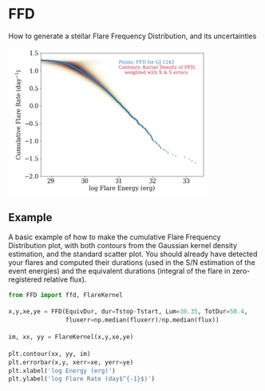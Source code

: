 # FFD
How to generate a stellar Flare Frequency Distribution, and its uncertainties

<img src="https://github.com/jradavenport/FFD/blob/master/ffd.png" alt="ffd package example" width="400"/>


## Example

A basic example of how to make the cumulative Flare Frequency Distribution plot, with both contours from the Gaussian kernel density estimation, and the standard scatter plot. You should already have detected your flares and computed their durations (used in the S/N estimation of the event energies) and the equivalent durations (integral of the flare in zero-registered relative flux).


````python
from FFD import ffd, FlareKernel

x,y,xe,ye = FFD(EquivDur, dur=Tstop-Tstart, Lum=30.35, TotDur=50.4,
                fluxerr=np.median(fluxerr)/np.median(flux))

im, xx, yy = FlareKernel(x,y,xe,ye)

plt.contour(xx, yy, im)
plt.errorbar(x,y, xerr=xe, yerr=ye)
plt.xlabel('log Energy (erg)')
plt.ylabel('log Flare Rate (day$^{-1}$)')
````
